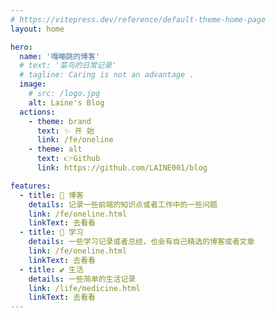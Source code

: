 ```yaml
---
# https://vitepress.dev/reference/default-theme-home-page
layout: home

hero:
  name: '嘎嘣跳的博客'
  # text: '菜鸟的日常记录'
  # tagline: Caring is not an advantage .
  image:
    # src: /logo.jpg
    alt: Laine's Blog
  actions:
    - theme: brand
      text: ✨ 开 始
      link: /fe/oneline
    - theme: alt
      text: 👉Github
      link: https://github.com/LAINE001/blog

features:
  - title: 📒 博客
    details: 记录一些前端的知识点或者工作中的一些问题
    link: /fe/oneline.html
    linkText: 去看看
  - title: 🐔 学习
    details: 一些学习记录或者总结，也会有自己精选的博客或者文章
    link: /fe/oneline.html
    linkText: 去看看
  - title: 💕 生活
    details: 一些简单的生活记录
    link: /life/medicine.html
    linkText: 去看看
---
```


<script setup lang="ts">
import { onMounted } from 'vue'
import confetti from 'canvas-confetti'
onMounted(() => {
  setTimeout(() => {
    confetti({
      particleCount: 100,
      spread: 170,
      origin: { y: 0.6 },
    })
  }, 200)
})

// var end = Date.now() + (1 * 260);
// var colors = ['#3451b2', '#6f42c1', '#299764'];
// (function frame() {
//   confetti({
//     particleCount: 2,
//     angle: 60,
//     spread: 55,
//     origin: { x: 0 },
//     // colors: colors ?? []
//   });
//   confetti({
//     particleCount: 2,
//     angle: 120,
//     spread: 55,
//     origin: { x: 1 },
//     // colors: colors ?? []
//   });

//   if (Date.now() < end) {
//     requestAnimationFrame(frame);
//   }
// }());
</script>
